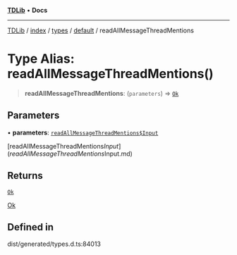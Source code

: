 [**TDLib**](../../../../../../README.md) • **Docs**

***

[TDLib](../../../../../../modules.md) / [index](../../../../../README.md) / [types](../../../README.md) / [default](../README.md) / readAllMessageThreadMentions

# Type Alias: readAllMessageThreadMentions()

> **readAllMessageThreadMentions**: (`parameters`) => [`Ok`](Ok.md)

## Parameters

• **parameters**: [`readAllMessageThreadMentions$Input`](readAllMessageThreadMentions$Input.md)

[readAllMessageThreadMentions$Input](readAllMessageThreadMentions$Input.md)

## Returns

[`Ok`](Ok.md)

[Ok](Ok.md)

## Defined in

dist/generated/types.d.ts:84013
